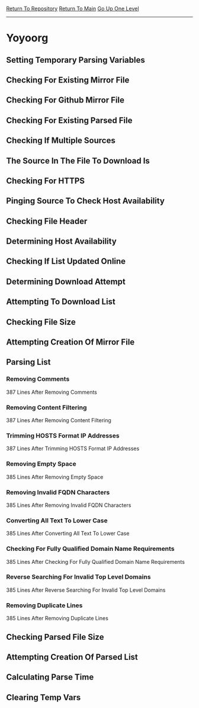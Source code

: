 [Return To Repository](https://github.com/deathbybandaid/piholeparser/)
[Return To Main](https://github.com/deathbybandaid/piholeparser/blob/master/RecentRunLogs/Mainlog.md)
[Go Up One Level](https://github.com/deathbybandaid/piholeparser/blob/master/RecentRunLogs/TopLevelScripts/30-Processing-External-Blacklists.md)
____________________________________
# Yoyoorg
## Setting Temporary Parsing Variables
## Checking For Existing Mirror File
## Checking For Github Mirror File
## Checking For Existing Parsed File
## Checking If Multiple Sources
## The Source In The File To Download Is
## Checking For HTTPS
## Pinging Source To Check Host Availability
## Checking File Header
## Determining Host Availability
## Checking If List Updated Online
## Determining Download Attempt
## Attempting To Download List
## Checking File Size
## Attempting Creation Of Mirror File
## Parsing List
### Removing Comments
387 Lines After Removing Comments
### Removing Content Filtering
387 Lines After Removing Content Filtering
### Trimming HOSTS Format IP Addresses
387 Lines After Trimming HOSTS Format IP Addresses
### Removing Empty Space
385 Lines After Removing Empty Space
### Removing Invalid FQDN Characters
385 Lines After Removing Invalid FQDN Characters
### Converting All Text To Lower Case
385 Lines After Converting All Text To Lower Case
### Checking For Fully Qualified Domain Name Requirements
385 Lines After Checking For Fully Qualified Domain Name Requirements
### Reverse Searching For Invalid Top Level Domains
385 Lines After Reverse Searching For Invalid Top Level Domains
### Removing Duplicate Lines
385 Lines After Removing Duplicate Lines
## Checking Parsed File Size
## Attempting Creation Of Parsed List
## Calculating Parse Time
## Clearing Temp Vars
